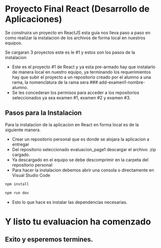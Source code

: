 # Proyecto Final React (Desarrollo de Aplicaciones)

Se construira un proyecto en ReactJS esta guia nos lleva paso a paso en como realizar la instalacion de los archivos de forma local en nuestros equipos.

Se cargaran 3 proyectos este es le #1 y estos son los pasos de la instalacion

- Este es el proyecto #1 de React y ya esta pre-armado hay que instalarlo de manera local en nuestro equipo, ya terminando los requerimientos hay que subir el proyecto a un repositorio creado por el alumno a una rama, la nomenclatura de la rama sera ### add-examen1-nombre-alumno.
- Se les concederan los permisos para acceder a los repositorios seleccionados ya sea examen #1, examen #2 y examen #3.

## Pasos para la Instalacion

Para la instalacion de la aplicacion en React en forma local es de la siguiente manera.

- Crear un repositorio personal que es donde se alojara la aplicacion a entregar
- Del repositorio seleccionado evaluacion_page1 descargar el archivo .zip cargado.
- Ya descargado en el equipo se debe descomprimir en la carpeta del repositorio personal
- Para hacer la instalacion debemos abrir una consola o directamente en Visual Studio Code

```js
npm install
```

```js
npm run dev
```

- Esto lo que hace es instalar las dependencias necesarias.

# Y listo tu evaluacion ha comenzado
## Exito y esperemos termines.